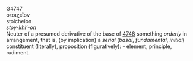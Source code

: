 <body>
  <p>G4747<br>  στοιχεῖον  <br> stoicheion  <br><i>stoy-khi‘-on </i><br>Neuter of a presumed derivative of the base of <a href="g4748.htm">4748</a>  something <i>orderly</i> in arrangement, that is, (by implication) a <i>serial</i> (<i>basal</i>, <i>fundamental</i>, <i>initial</i>) constituent (literally), proposition (figuratively): - element, principle, rudiment.<br></p>
 </body>